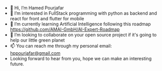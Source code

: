 - 👋 Hi, I’m Hamed Pourjafar
- 👀 I’m interested in FullStack programming with python as backend and react for front and flutter for mobile
- 🌱 I’m currently learning Artificial Intelligence following this roadmap https://github.com/AMAI-GmbH/AI-Expert-Roadmap 
- 💞️ I’m looking to collaborate on your open source project if it's going to help our little green planet
- 📫 You can reach me through my personal email: hppourjafar@gmail.com
- Looking forward to hear from you, hope we can make an interesting future.
<!---
HamedPourjafar64/HamedPourjafar64 is a ✨ special ✨ repository because its `README.md` (this file) appears on your GitHub profile.
You can click the Preview link to take a look at your changes.
--->
